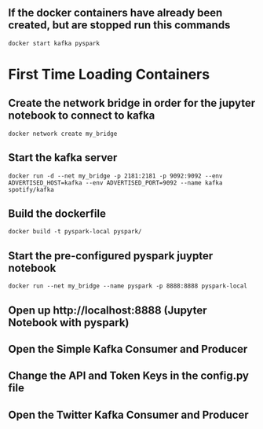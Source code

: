 ## If the docker containers have already been created, but are stopped run this commands

`docker start kafka pyspark`

# First Time Loading Containers

## Create the network bridge in order for the jupyter notebook to connect to kafka
 
`docker network create my_bridge`

## Start the kafka server

`docker run -d --net my_bridge -p 2181:2181 -p 9092:9092 --env ADVERTISED_HOST=kafka --env ADVERTISED_PORT=9092 --name kafka spotify/kafka`

## Build the dockerfile

`docker build -t pyspark-local pyspark/`

## Start the pre-configured pyspark juypter notebook 
 
`docker run --net my_bridge --name pyspark -p 8888:8888 pyspark-local`
 
## Open up http://localhost:8888 (Jupyter Notebook with pyspark)

## Open the Simple Kafka Consumer and Producer

## Change the API and Token Keys in the config.py file

## Open the Twitter Kafka Consumer and Producer
